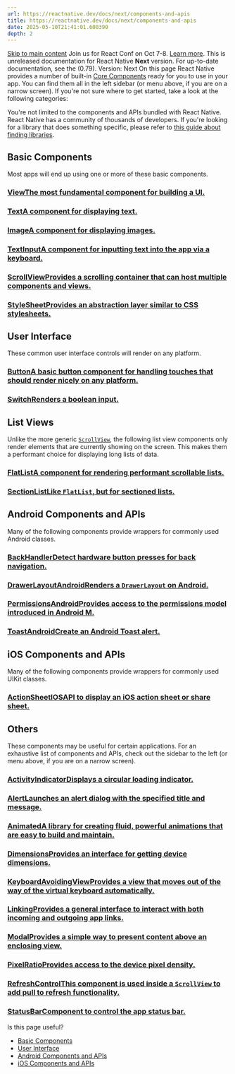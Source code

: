 ```yaml
---
url: https://reactnative.dev/docs/next/components-and-apis
title: https://reactnative.dev/docs/next/components-and-apis
date: 2025-05-10T21:41:01.600390
depth: 2
---
```


[Skip to main content](https://reactnative.dev/docs/next/components-and-apis#__docusaurus_skipToContent_fallback)
Join us for React Conf on Oct 7-8. [Learn more](https://conf.react.dev).
This is unreleased documentation for React Native **Next** version.
For up-to-date documentation, see the (0.79).
Version: Next
On this page
React Native provides a number of built-in [Core Components](https://reactnative.dev/docs/next/intro-react-native-components) ready for you to use in your app. You can find them all in the left sidebar (or menu above, if you are on a narrow screen). If you're not sure where to get started, take a look at the following categories:


You're not limited to the components and APIs bundled with React Native. React Native has a community of thousands of developers. If you're looking for a library that does something specific, please refer to [this guide about finding libraries](https://reactnative.dev/docs/next/libraries#finding-libraries).
## Basic Components[​](https://reactnative.dev/docs/next/components-and-apis#basic-components "Direct link to Basic Components")
Most apps will end up using one or more of these basic components.
### [ViewThe most fundamental component for building a UI.](https://reactnative.dev/docs/next/view)
### [TextA component for displaying text.](https://reactnative.dev/docs/next/text)
### [ImageA component for displaying images.](https://reactnative.dev/docs/next/image)
### [TextInputA component for inputting text into the app via a keyboard.](https://reactnative.dev/docs/next/textinput)
### [ScrollViewProvides a scrolling container that can host multiple components and views.](https://reactnative.dev/docs/next/scrollview)
### [StyleSheetProvides an abstraction layer similar to CSS stylesheets.](https://reactnative.dev/docs/next/stylesheet)
## User Interface[​](https://reactnative.dev/docs/next/components-and-apis#user-interface "Direct link to User Interface")
These common user interface controls will render on any platform.
### [ButtonA basic button component for handling touches that should render nicely on any platform.](https://reactnative.dev/docs/next/button)
### [SwitchRenders a boolean input.](https://reactnative.dev/docs/next/switch)
## List Views[​](https://reactnative.dev/docs/next/components-and-apis#list-views "Direct link to List Views")
Unlike the more generic [`ScrollView`](https://reactnative.dev/docs/next/scrollview), the following list view components only render elements that are currently showing on the screen. This makes them a performant choice for displaying long lists of data.
### [FlatListA component for rendering performant scrollable lists.](https://reactnative.dev/docs/next/flatlist)
### [SectionListLike `FlatList`, but for sectioned lists.](https://reactnative.dev/docs/next/sectionlist)
## Android Components and APIs[​](https://reactnative.dev/docs/next/components-and-apis#android-components-and-apis "Direct link to Android Components and APIs")
Many of the following components provide wrappers for commonly used Android classes.
### [BackHandlerDetect hardware button presses for back navigation.](https://reactnative.dev/docs/next/backhandler)
### [DrawerLayoutAndroidRenders a `DrawerLayout` on Android.](https://reactnative.dev/docs/next/drawerlayoutandroid)
### [PermissionsAndroidProvides access to the permissions model introduced in Android M.](https://reactnative.dev/docs/next/permissionsandroid)
### [ToastAndroidCreate an Android Toast alert.](https://reactnative.dev/docs/next/toastandroid)
## iOS Components and APIs[​](https://reactnative.dev/docs/next/components-and-apis#ios-components-and-apis "Direct link to iOS Components and APIs")
Many of the following components provide wrappers for commonly used UIKit classes.
### [ActionSheetIOSAPI to display an iOS action sheet or share sheet.](https://reactnative.dev/docs/next/actionsheetios)
## Others[​](https://reactnative.dev/docs/next/components-and-apis#others "Direct link to Others")
These components may be useful for certain applications. For an exhaustive list of components and APIs, check out the sidebar to the left (or menu above, if you are on a narrow screen).
### [ActivityIndicatorDisplays a circular loading indicator.](https://reactnative.dev/docs/next/activityindicator)
### [AlertLaunches an alert dialog with the specified title and message.](https://reactnative.dev/docs/next/alert)
### [AnimatedA library for creating fluid, powerful animations that are easy to build and maintain.](https://reactnative.dev/docs/next/animated)
### [DimensionsProvides an interface for getting device dimensions.](https://reactnative.dev/docs/next/dimensions)
### [KeyboardAvoidingViewProvides a view that moves out of the way of the virtual keyboard automatically.](https://reactnative.dev/docs/next/keyboardavoidingview)
### [LinkingProvides a general interface to interact with both incoming and outgoing app links.](https://reactnative.dev/docs/next/linking)
### [ModalProvides a simple way to present content above an enclosing view.](https://reactnative.dev/docs/next/modal)
### [PixelRatioProvides access to the device pixel density.](https://reactnative.dev/docs/next/pixelratio)
### [RefreshControlThis component is used inside a `ScrollView` to add pull to refresh functionality.](https://reactnative.dev/docs/next/refreshcontrol)
### [StatusBarComponent to control the app status bar.](https://reactnative.dev/docs/next/statusbar)
Is this page useful?
  * [Basic Components](https://reactnative.dev/docs/next/components-and-apis#basic-components)
  * [User Interface](https://reactnative.dev/docs/next/components-and-apis#user-interface)
  * [Android Components and APIs](https://reactnative.dev/docs/next/components-and-apis#android-components-and-apis)
  * [iOS Components and APIs](https://reactnative.dev/docs/next/components-and-apis#ios-components-and-apis)



